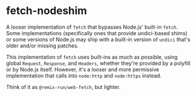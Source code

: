 # fetch-nodeshim

A looser implementation of `fetch` that bypasses Node.js' built-in `fetch`.
Some implementations (specifically ones that provide undici-based shims)
or some versions of Node.js may ship with a built-in version of `undici`
that's older and/or missing patches.

This implementation of `fetch` uses built-ins as much as possible,
using global `Request`, `Response`, and `Headers`, whether they're provided
by a polyfill or by Node.js itself.
However, it's a looser and more permissive implementation that calls
into `node:http` and `node:https` instead.

Think of it as `@remix-run/web-fetch`, but lighter.
